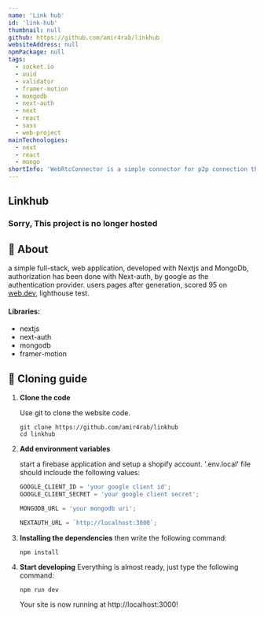 ```yaml
---
name: 'Link hub'
id: 'link-hub'
thumbnail: null
github: https://github.com/amir4rab/linkhub
websiteAddress: null
npmPackage: null
tags:
  - socket.io
  - uuid
  - validator
  - framer-motion
  - mongodb
  - next-auth
  - next
  - react
  - sass
  - web-project
mainTechnologies:
  - next
  - react
  - mongo
shortInfo: 'WebRtcConnector is a simple connector for p2p connection throw WebRtc Standard. socket.io has been used in booth server and client of this project.'
---
```


## Linkhub

### Sorry, This project is no longer hosted

## 👾 About

a simple full-stack, web application, developed with Nextjs and MongoDb, authorization has been done with Next-auth, by google as the authentication provider. users pages after generation, scored 95 on [web.dev](https://web.dev/measure/), lighthouse test.

#### Libraries:

- nextjs
- next-auth
- mongodb
- framer-motion

## 🚀 Cloning guide

1.  **Clone the code**

    Use git to clone the website code.

    ```shell
    git clone https://github.com/amir4rab/linkhub
    cd linkhub
    ```

2.  **Add environment variables**

    start a firebase application and setup a shopify account.
    '.env.local' file should incloude the following values:

    ```javascript
    GOOGLE_CLIENT_ID = 'your google client id';
    GOOGLE_CLIENT_SECRET = 'your google client secret';

    MONGODB_URL = 'your mongodb uri';

    NEXTAUTH_URL = `http://localhost:3000`;
    ```

3.  **Installing the dependencies**
    then write the following command:

    ```shell
    npm install
    ```

4.  **Start developing**
    Everything is almost ready, just type the following command:
    ```shell
    npm run dev
    ```
    Your site is now running at http://localhost:3000!
